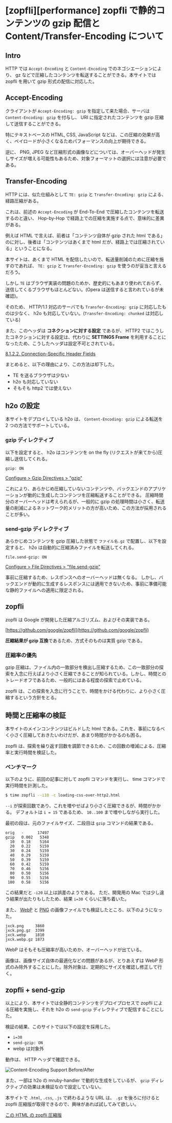 # [zopfli][performance] zopfli で静的コンテンツの gzip 配信と Content/Transfer-Encoding について

## Intro

HTTP では `Accept-Encoding` と `Content-Encoding` でのネゴシエーションにより、 gz などで圧縮したコンテンツを転送することができる。本サイトでは zopfli を用いて gzip 形式の配信に対応した。


## Accept-Encoding

クライアントが `Accept-Encoding: gzip` を指定して来た場合、サーバは `Content-Encoding: gzip` を付与し、 URI に指定されたコンテンツを gzip 圧縮して送信することができる。

特にテキストベースの HTML, CSS, JavaScript などは、この圧縮の効果が高く、ペイロードが小さくなるためパフォーマンスの向上が期待できる。

逆に、 PNG, JPEG など圧縮形式の画像などについては、オーバーヘッドが発生しサイズが増える可能性もあるため、対象フォーマットの選択には注意が必要である。


## Transfer-Encoding

HTTP には、似た仕組みとして `TE: gzip` と `Transfer-Encoding: gzip` による、経路圧縮がある。

これは、前述の `Accept-Encoding` が End-To-End で圧縮したコンテンツを転送するのと違い、 Hop-by-Hop で経路上での圧縮を実施する点で、意味的に差異がある。

例えば HTML で言えば、前者は「コンテンツ自体が gzip された html である」のに対し、後者は「コンテンツはあくまで html だが、経路上では圧縮されている」ということになる。

本サイトは、あくまで HTML を配信したいので、転送量削減のために圧縮を施すのであれば、 `TE: gzip` と `Transfer-Encoding: gzip` を使うのが妥当と言えるだろう。

しかし `TE` はブラウザ実装の問題のためか、歴史的にもあまり使われておらず、送信してくるブラウザもほとんどない。(Opera は送信すると言われているが未確認)。

そのため、 HTTP/1.1 対応のサーバでも `Transfer-Encoding: gzip` に対応したものは少なく、 h2o も対応していない。(`Transfer-Encoding: chunked` は対応している)

また、このヘッダは **コネクションに対する設定** であるが、 HTTP2 ではこうしたコネクションに対する設定は、代わりに **SETTINGS Frame** を利用することになったため、こうしたヘッダは設定不可とされている。

[8.1.2.2.  Connection-Specific Header Fields](https://tools.ietf.org/html/rfc7540#section-8.1.2.2)

まとめると、以下の理由により、この方法は却下した。

- TE を送るブラウザは少ない
- h2o も対応していない
- そもそも http2 では使えない


## h2o の設定

本サイトをデプロイしている h2o は、 `Content-Encoding: gzip` による転送を 2 つの方法でサポートしている。

### gzip ディレクティブ

以下を設定すると、 h2o はコンテンツを on the fly (リクエストが来てから)圧縮し送信してくれる。

```
gzip: ON
```

[Configure > Gzip Directives > "gzip"](https://h2o.examp1e.net/configure/gzip_directives.html#gzip)

これにより、あらかじめ圧縮していないコンテンツや、バックエンドのアプリケーションが動的に生成したコンテンツを圧縮転送することができる。
圧縮時間分のオーバーヘッドは考えられるが、一般的に gzip の処理時間は小さく、転送量の削減によるネットワーク的メリットの方が高いため、この方法が採用されることが多い。


### send-gzip ディレクティブ

あらかじめコンテンツを gzip 圧縮した状態で `ファイル名.gz` で配置し、以下を設定すると、 h2o は自動的に圧縮済みファイルを転送してくれる。

```
file.send-gzip: ON
```

[Configure > File Directives > "file.send-gzip"](https://h2o.examp1e.net/configure/file_directives.html#file.send-gzip)


事前に圧縮するため、レスポンスへのオーバーヘッドは無くなる。
しかし、バックエンドが動的に生成するレスポンスには適用できないため、事前に準備可能な静的ファイルへの適用に限定される。


## zopfli

zopfli は Google が開発した圧縮アルゴリズム、およびその実装である。

[https://github.com/google/zopfli](https://github.com/google/zopfli)


**圧縮結果が gzip 互換**であるため、方式そのものは実質 gzip である。

### 圧縮率の優先

gzip 圧縮は、ファイル内の一致部分を検出し圧縮するため、この一致部分の探索を入念に行えばより小さく圧縮できることが知られている。しかし、時間とのトレードオフであるため、一般的にはある程度の探索で止めている。

zopfli は、この探索を入念に行うことで、時間をかける代わりに、より小さく圧縮するという方針をとる。


## 時間と圧縮率の検証

本サイトのメインコンテンツはビルドした html である。これを、事前になるべく小さく圧縮しておきたいわけだが、あまり時間がかかるのも困る。

zopfli は、探索を繰り返す回数を調節できるため、この回数の増減による、圧縮率と実行時間を検証した。


### ベンチマーク

以下のように、前回の記事に対して zopfli コマンドを実行し、 time コマンドで実行時間を計測した。

```sh
$ time zopfli --i10 -c loading-css-over-http2.html
```

`--i` が探索回数であり、これを増やせばより小さく圧縮できるが、時間がかかる。
デフォルトは `i = 15` であるため、 `10..100` まで増やしながら実行した。

最初の段は、元のファイルサイズ、二段目は `gzip` コマンドの結果である。


```
orig   -      17497
gzip   0.002   5348
  10   0.18    5164
  20   0.22    5159
  30   0.24    5159
  40   0.29    5159
  50   0.39    5159
  60   0.42    5159
  70   0.46    5156
  80   0.50    5156
  90   0.55    5156
 100   0.58    5156
```

この結果だと `-i20` 以上は誤差のようである。
ただ、開発用の Mac では少し違う結果が出たりもしたため、結果 `i=30` くらいに落ち着いた。

また、 [WebP](//www.jxck.io/assets/img/jxck.webp) と [PNG](//www.jxck.io/assets/img/jxck.png) の画像ファイルでも検証したところ、以下のようになった。

```
jxck.png     3860
jxck.png.gz  3399
jxck.webp    1810
jxck.webp.gz 1873
```

WebP はそもそも圧縮率が高いためか、オーバーヘッドが出ている。

画像は、画像サイズ自体の最適化などの問題があるが、とりあえずは WebP 形式のみ除外することにした。除外対象は、定期的にサイズを確認し修正して行く。


## zopfli + send-gzip

以上により、本サイトでは全静的コンテンツをデプロイプロセスで zopfli による圧縮を実施し、それを h2o の `send-gzip` ディレクティブで配信することにした。

検証の結果、このサイトでは以下の設定を採用した。

- `i=30`
- `send-gzip: ON`
- webp は対象外


動作は、 HTTP ヘッダで確認できる。


![Content-Encoding Support Before/After](zopfli.png)


また、一部は h2o の mruby-handler で動的な生成をしているが、 `gzip` ディレクティブの効果は未検証なので設定していない。

本サイトで `.html`, `.css`, `.js` で終わるような URL は、 `.gz` を後ろに付けると zopfli 圧縮版が取得できるので、興味があれば試してみて欲しい。

[この HTML の zopfli 圧縮版](https://blog.jxck.io/entries/2016-02-17/content-encoding-zopfli.html.gz)
